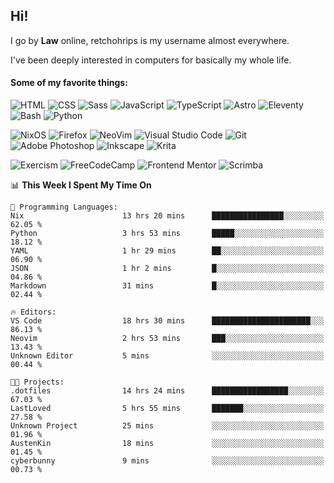 ## Hi!

I go by **Law** online, retchohrips is my username almost everywhere.

I've been deeply interested in computers for basically my whole life.

#### Some of my favorite things:

![HTML](https://img.shields.io/badge/HTML-%23E34F26?style=flat&logo=html5&logoColor=white)
![CSS](https://img.shields.io/badge/CSS-%231572B6?style=flat&logo=css3&logoColor=white)
![Sass](https://img.shields.io/badge/Sass-%23CC6699?style=flat&logo=sass&logoColor=white)
![JavaScript](https://img.shields.io/badge/JavaScript-%23F7DF1E?style=flat&logo=javascript&logoColor=black)
![TypeScript](https://img.shields.io/badge/TypeScript-%233178C6?style=flat&logo=typescript&logoColor=white)
![Astro](https://img.shields.io/badge/Astro-%23BC52EE?style=flat&logo=astro&logoColor=white)
![Eleventy](https://img.shields.io/badge/Eleventy-black?style=flat&logo=eleventy&logoColor=white)
![Bash](https://img.shields.io/badge/Bash-%234EAA25?style=flat&logo=gnu-bash&logoColor=white)
![Python](https://img.shields.io/badge/Python-3670A0?style=flat&logo=python&logoColor=white)

![NixOS](https://img.shields.io/badge/NixOS-%235277C3?style=flat&logo=nixos&logoColor=white)
![Firefox](https://img.shields.io/badge/Firefox-FF7139?style=lat&logo=Firefox-Browser&logoColor=white)
![NeoVim](https://img.shields.io/badge/NeoVim-%2357A143?style=flat&logo=neovim&logoColor=white)
![Visual Studio Code](https://img.shields.io/badge/VS%20Code-0078d7.svg?style=flat&logo=visual-studio-code&logoColor=white)
![Git](https://img.shields.io/badge/Git-%23F05032?style=flat&logo=git&logoColor=white)
![Adobe Photoshop](https://img.shields.io/badge/Photoshop-%2331A8FF?style=flat&logo=adobe%20photoshop&logoColor=white)
![Inkscape](https://img.shields.io/badge/Inkscape-e0e0e0?style=flat&logo=inkscape&logoColor=080A13)
![Krita](https://img.shields.io/badge/Krita-203759?style=flat&logo=krita&logoColor=white)

![Exercism](https://img.shields.io/badge/Exercism-009CAB?style=flat&logo=exercism&logoColor=white)
![FreeCodeCamp](https://img.shields.io/badge/freeCodeCamp-%23123?style=flat&logo=freecodecamp&logoColor=white)
![Frontend Mentor](https://img.shields.io/badge/Frontend%20Mentor-%233F54A3?style=flat&logo=Frontend-Mentor&logoColor=white)
![Scrimba](https://img.shields.io/badge/Scrimba-2B283A?style=flat&logo=scrimba&logoColor=white)

<!--START_SECTION:waka-->
📊 **This Week I Spent My Time On** 

```text
💬 Programming Languages: 
Nix                      13 hrs 20 mins      ████████████████░░░░░░░░░   62.05 % 
Python                   3 hrs 53 mins       █████░░░░░░░░░░░░░░░░░░░░   18.12 % 
YAML                     1 hr 29 mins        ██░░░░░░░░░░░░░░░░░░░░░░░   06.90 % 
JSON                     1 hr 2 mins         █░░░░░░░░░░░░░░░░░░░░░░░░   04.86 % 
Markdown                 31 mins             █░░░░░░░░░░░░░░░░░░░░░░░░   02.44 % 

🔥 Editors: 
VS Code                  18 hrs 30 mins      ██████████████████████░░░   86.13 % 
Neovim                   2 hrs 53 mins       ███░░░░░░░░░░░░░░░░░░░░░░   13.43 % 
Unknown Editor           5 mins              ░░░░░░░░░░░░░░░░░░░░░░░░░   00.44 % 

🐱‍💻 Projects: 
.dotfiles                14 hrs 24 mins      █████████████████░░░░░░░░   67.03 % 
LastLoved                5 hrs 55 mins       ███████░░░░░░░░░░░░░░░░░░   27.58 % 
Unknown Project          25 mins             ░░░░░░░░░░░░░░░░░░░░░░░░░   01.96 % 
AustenKin                18 mins             ░░░░░░░░░░░░░░░░░░░░░░░░░   01.45 % 
cyberbunny               9 mins              ░░░░░░░░░░░░░░░░░░░░░░░░░   00.73 % 
```


<!--END_SECTION:waka-->
